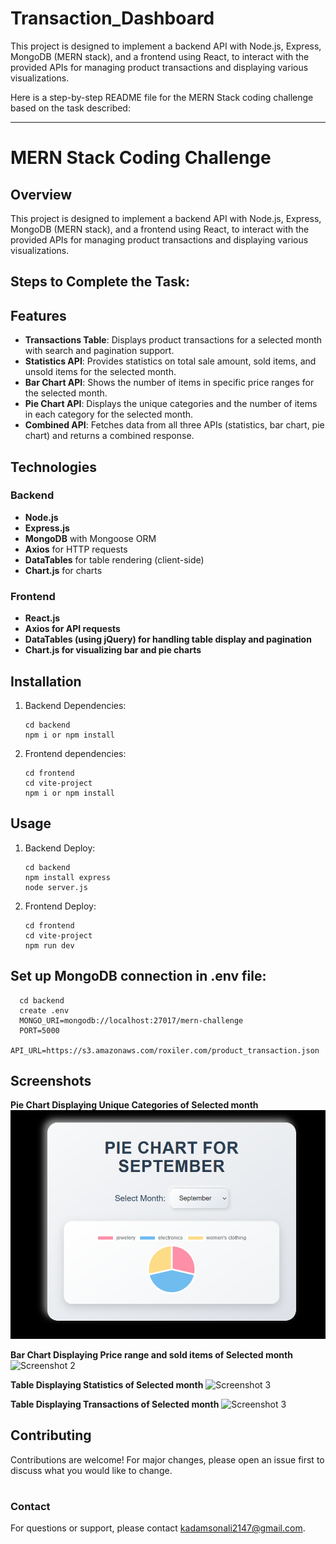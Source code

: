 # Transaction_Dashboard
This project is designed to implement a backend API with Node.js, Express, MongoDB (MERN stack), and a frontend using React, to interact with the provided APIs for managing product transactions and displaying various visualizations.

Here is a step-by-step README file for the MERN Stack coding challenge based on the task described:

---

# MERN Stack Coding Challenge

## Overview
This project is designed to implement a backend API with Node.js, Express, MongoDB (MERN stack), and a frontend using React, to interact with the provided APIs for managing product transactions and displaying various visualizations.

## Steps to Complete the Task:


## Features

- **Transactions Table**: Displays product transactions for a selected month with search and pagination support.
- **Statistics API**: Provides statistics on total sale amount, sold items, and unsold items for the selected month.
- **Bar Chart API**: Shows the number of items in specific price ranges for the selected month.
- **Pie Chart API**: Displays the unique categories and the number of items in each category for the selected month.
- **Combined API**: Fetches data from all three APIs (statistics, bar chart, pie chart) and returns a combined response.

## Technologies

### Backend

- **Node.js**
- **Express.js**
- **MongoDB** with Mongoose ORM
- **Axios** for HTTP requests
- **DataTables** for table rendering (client-side)
- **Chart.js** for charts

### Frontend
- **React.js**
- **Axios for API requests**
- **DataTables (using jQuery) for handling table display and pagination**
- **Chart.js for visualizing bar and pie charts**
## Installation

1. Backend Dependencies:
   ```
   cd backend
   npm i or npm install 
   ```
   
2. Frontend dependencies:
   ```
   cd frontend
   cd vite-project
   npm i or npm install 
   ```

## Usage

1. Backend Deploy:
   ```
   cd backend
   npm install express
   node server.js
   ```

2. Frontend Deploy:
   ```
   cd frontend
   cd vite-project
   npm run dev

   ```
## Set up MongoDB connection in .env file:
   ```
     cd backend
     create .env
     MONGO_URI=mongodb://localhost:27017/mern-challenge
     PORT=5000
     API_URL=https://s3.amazonaws.com/roxiler.com/product_transaction.json
  ```

## Screenshots
**Pie Chart Displaying Unique Categories of Selected month**
![Screenshot 1](Transaction_Dashboard_images\Pie_Chart.png) 

**Bar Chart Displaying Price range and sold items of  Selected month**
![Screenshot 2](images/bc.jpeg)

**Table Displaying Statistics of Selected month**
![Screenshot 3](images/stat.jpeg)

**Table Displaying Transactions of  Selected month**
![Screenshot 3](images/tt.jpeg)


## Contributing

Contributions are welcome! For major changes, please open an issue first to discuss what you would like to change.

#
### Contact

For questions or support, please contact [kadamsonali2147@gmail.com](mailto:kadamsonali2147@gmail.com).

